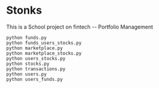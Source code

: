 # Stonks
This is a School project on fintech -- Portfolio Management


```
python funds.py
python funds_users_stocks.py
python marketplace.py
python marketplace_stocks.py
python users_stocks.py
python stocks.py
python transactions.py
python users.py
python users_funds.py

```
